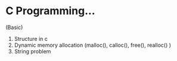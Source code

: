 # C Programming...
(Basic)


1. Structure in c 
2. Dynamic memory allocation (malloc(), calloc(), free(), realloc() )
3. String problem
